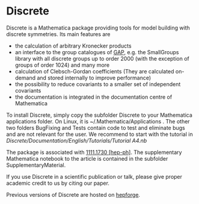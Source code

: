 # Discrete

Discrete is a Mathematica package providing tools for model building with discrete symmetries. Its main features are 
- the calculation of arbitrary Kronecker products
- an interface to the group catalogues of [GAP](http://www.gap-system.org), e.g. the SmallGroups library with all discrete groups up to order 2000 (with the exception of groups of order 1024) and many more
- calculation of Clebsch-Gordan coefficients (They are calculated on-demand and stored internally to improve performance)
- the possibility to reduce covariants to a smaller set of independent covariants
- the documentation is integrated in the documentation centre of Mathematica

To install Discrete, simply copy the subfolder Discrete to your Mathematica applications folder. On Linux, it is ~/.Mathematica/Applications . The other two folders BugFixing and Tests contain code to test and eliminate bugs and are not relevant for the user. We recommend to start with the tutorial in *Discrete/Documentation/English/Tutorials/Tutorial A4.nb*

The package is associated with [1111.1730 [hep-ph]](http://arxiv.org/abs/1111.1730). The supplementary Mathematica notebook to the article is contained in the subfolder SupplementaryMaterial. 

If you use Discrete in a scientific publication or talk, please give proper academic credit to us by citing our paper. 

Previous versions of Discrete are hosted on [hepforge](http://discrete.hepforge.org).
